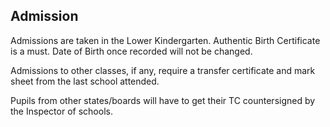 ## Admission

Admissions are taken in the Lower Kindergarten. Authentic Birth Certificate is a must. Date of Birth once recorded will not be changed.

Admissions to other classes, if any, require a transfer certificate and mark sheet from the last school attended.

Pupils from other states/boards will have to get their TC countersigned by the Inspector of schools.
